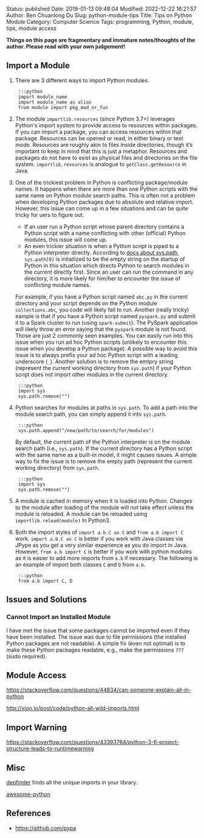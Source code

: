 Status: published
Date: 2019-01-13 09:48:04
Modified: 2022-12-22 16:21:57
Author: Ben Chuanlong Du
Slug: python-module-tips
Title: Tips on Python Module 
Category: Computer Science
Tags: programming, Python, module, tips, module access

**Things on this page are fragmentary and immature notes/thoughts of the author. Please read with your own judgement!**

## Import a Module

1. There are 3 different ways to import Python modules.

        :::python
        import module_name
        import module_name as alias
        from module import pkg_mod_or_fun

2. The module `importlib.resources` (since Python 3.7+) leverages Python's import system to provide access to resources within packages. 
    If you can import a package, 
    you can access resources within that package. 
    Resources can be opened or read, in either binary or text mode.
    Resources are roughly akin to files inside directories, 
    though it’s important to keep in mind that this is just a metaphor. 
    Resources and packages do not have to exist as physical files and directories on the file system. 
    `importlib.resources` is analogue to `getClass.getResource` in Java.

1. One of the trickiest problem in Python is conflicting package/module names. 
    It happens when there are more than one Python scripts with the same name on Python module search paths.
    This is often not a problem when developing Python packages due to absolute and relative import.
    However, 
    this issue can come up in a few situations and can be quite tricky for uers to figure out.

    - If an user run a Python script whose parent directory contains a Python script with a name conflicting with other (official) Python modules,
        this issue will come up.
    - An even trickier situation is when a Python script is piped to a Python interpreter directly. 
        According to [docs about sys.path](https://docs.python.org/3/library/sys.html#sys.path),
        `sys.path[0]` is initailized to be the empty string on the startup of Python in this situation 
        which directs Python to search modules in the current directly first.
        Since an user can run the command in any directory, 
        it is more likely for him/her to encounter the issue of conflicting module names. 
    
    For example, 
    if you have a Python script named `abc.py` in the current directory 
    and your script depends on the Python module `collections.abc`,
    you code will likely fail to run. 
    Another (really tricky) eample is that if you have a Python script named `pyspark.py`
    and submit it to  a Spark cluster to run (using `spark-submit`).
    The PySpark application will likely throw an error saying that the `pyspark` module is not found.
    Those are just 2 commonly seen examples. 
    You can easily run into this issue when you run ad hoc Python scripts 
    (unlikely to encounter this issue when you develop a Python package).
    A possible way to avoid this issue is to always prefix your ad hoc Python script with a leading underscore (`_`).
    Another solution is to remove the emtpry string 
    (represent the current working directory from `sys.path`)
    if your Python script does not import other modules in the current directory.

        :::python
        import sys
        sys.path.remove("")

1. Python searches for modules at paths in `sys.path`.
    To add a path into the module search path,
    you can simply append it into `sys.path`.

        :::python
        sys.path.append("/new/path/to/search/for/modules")

    By default, 
    the current path of the Python interpreter is on the module search path (i.e., `sys.path`).
    If the current directory has a Python script 
    with the same name as a built-in model, 
    it might causes issues. 
    A simple way to fix the issue is to remove the empty path 
    (represent the current working directory)
    from `sys.path`.

        :::python
        import sys
        sys.path.remove("")

2. A module is cached in memory when it is loaded into Python.
    Changes to the module after loading of the module will not take effect
	unless the module is reloaded.
	A module can be reloaded using `importlib.reload(module)` In Python3.

3. Both the import styles of `import a.b.C as C`
    and `from a.b import C` work.
    `import a.b.C as C` is better if you work with Java classes via JPype
    as you get a very similar experience as you do import in Java.
    However, 
    `from a.b import C` is better if you work with python modules
    as it is easier to add more imports from `a.b` if necessary.
    The following is an example of import both classes `C` and `D` from `a.b`.

        :::python
        from a.b import C, D

## Issues and Solutions

### Cannot Import an Installed Module

I have met the issue that some packages cannot be imported even if they have been installed.
The issue was due to file permissions (the installed Python packages are not readable).
A simple fix (even not optimal) is to make these Python packages readable, 
e.g., make the permissions `777` (sudo required).

## Module Access

https://stackoverflow.com/questions/44834/can-someone-explain-all-in-python

http://xion.io/post/code/python-all-wild-imports.html

## Import Warning

https://stackoverflow.com/questions/43393764/python-3-6-project-structure-leads-to-runtimewarning

## Misc

[depfinder](https://github.com/ericdill/depfinder) finds all the unique imports in your library.

[awesome-python](https://github.com/uhub/awesome-python)

## References 

- https://github.com/pypa